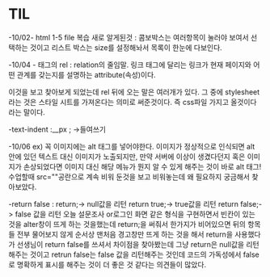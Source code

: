 # TIL

-10/02- html 1-5 file 복습 새로 알게된것 : 콤보박스는 여러항목이 눌러야 보여서 선택하는 것이고 리스트 박스는 size를 설정해놔서 목록이 한눈에 다보인다.

-10/04 -<link> 태그의 rel : relation의 줄임말. 링크 태그에 달리는 링크가 현재 페이지와 어떤 관계를 갖는지를 설명하는 attribute(속성)이다.
<link rel="stylesheet" type="text/css" href="css1.css"> 이것을 보고 찾아보게 되었는데 rel 뒤에 오는 말은 여러개가 있다. 그 중에 stylesheet라는 것은 스타일 시트를 가져온다는 의미로 써준것이다. 즉 css파일 가지고 올것이다 라는 말이다.

-text-indent :__px ; ->들여쓰기

-10/06
ex)<img alt="" src="../images/image001.jpg">
꼭 이미지에는 alt 태그를 넣어야한다. 이미지가 정상적으로 인식되면 alt 안에 있던 텍스트 대신 이미지가 노출되지만, 만약 서버에 이상이 생겼다던지 혹은 이미지가 손상되었다면 이미지 대신 해당 메뉴가 뭔지 알 수 있게 해주는 것이 바로 alt 태그!
수업할때 src=""공란으로 계속 비워 둔것을 보고 비워놓는데 왜 필요하지 궁금해서 찾아보았다.

-return false : return;-> null값을 리턴  return true;-> true값을 리턴  return false;-> false 값을 리턴
오늘 설문조사 or로그인 화면 같은 형식을 구현하면서 빈칸이 있는 것을 alter창이 뜨게 하는 것을했는데 return;을 써줘서 한가지가 비어있으면 뒤의 항목들 전부 물어보지 않게 순서상 맨처음 경고창만 뜨게 하는 것을 해서 return을 사용했다가 선생님이 return false를 쓰셔서 차이점을 찾아봤는데 그냥 return은 null값을 리턴해주는 것이고 retrun false는 false 값을 리턴해주는 것인데 
코드의 가독성에서 false로 명확하게 표시를 해주는 것이 더 좋은 것 같다는 의견들이 많았다.


